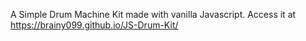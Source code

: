 A Simple Drum Machine Kit made with vanilla Javascript.
Access it at https://brainy099.github.io/JS-Drum-Kit/
